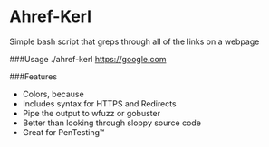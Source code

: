 # Ahref-Kerl
Simple bash script that greps through all of the links on a webpage

###Usage
./ahref-kerl https://google.com

###Features
- Colors, because
- Includes syntax for HTTPS and Redirects
- Pipe the output to wfuzz or gobuster
- Better than looking through sloppy source code
- Great for PenTesting™

